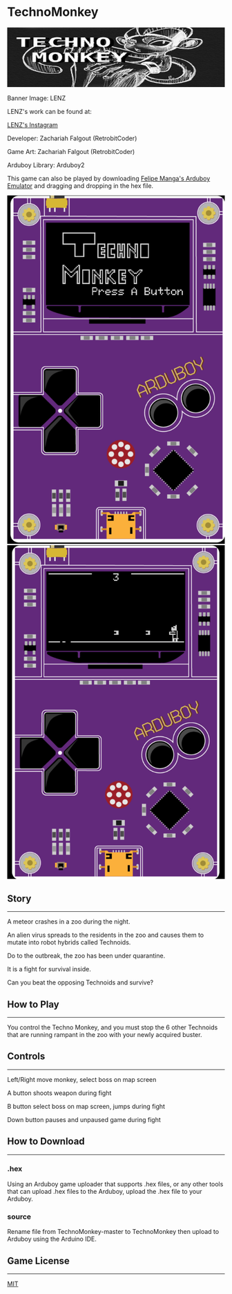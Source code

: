 # TechnoMonkey
![banner image](images/banner.jpg)

Banner Image: LENZ

LENZ's work can be found at:

[LENZ's Instagram](https://www.instagram.com/lenzartz/)

Developer: Zachariah Falgout (RetrobitCoder)

Game Art: Zachariah Falgout (RetrobitCoder)

Arduboy Library: Arduboy2

This game can also be played by downloading [Felipe Manga's Arduboy Emulator](https://github.com/felipemanga/ProjectABE/releases) and dragging and dropping in the hex file.

![screenshot0](images/screenshot0.png)
![screenshot1](images/screenshot1.png)

## Story
---

A meteor crashes in a zoo during the night.

An alien virus spreads to the residents in the zoo and causes them to mutate into
robot hybrids called Technoids.

Do to the outbreak, the zoo has been under quarantine.

It is a fight for survival inside.

Can you beat the opposing Technoids and survive?

## How to Play
---

You control the Techno Monkey, and you must stop the 6 other Technoids that are running rampant in the zoo with your newly acquired buster.

## Controls
---

Left/Right move monkey, select boss on map screen

A button shoots weapon during fight

B button select boss on map screen, jumps during fight

Down button pauses and unpaused game during fight

## How to Download
---
### .hex
Using an Arduboy game uploader that supports .hex files, or any other tools that can upload .hex files to the Arduboy, upload the .hex file to your Arduboy.

### source
Rename file from TechnoMonkey-master to TechnoMonkey then upload to Arduboy using the Arduino IDE.


## Game License
---
[MIT](https://opensource.org/licenses/MIT)

